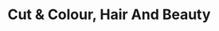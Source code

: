 ---
title: "Cut & Colour, Hair And Beauty"
url: /koeln/cut-und-colour-hair-and-beauty/
shop: Friseur
---